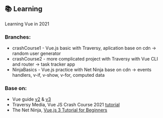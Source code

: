 ## :books: Learning 

Learning Vue in 2021

### Branches:
* crashCourse1 - Vue.js basic with Traversy, aplication base on cdn -> random user generator
* crashCourse2 - more complicated project with Traversy with Vue CLI and router -> task tracker app
* NinjaBasics - Vue.js practice with Net Ninja base on cdn -> events handlers, v-if, v-show, v-for, computed data

### Base on:
* Vue guide [v2](https://vuejs.org/v2/guide/) & [v3](https://v3.vuejs.org/guide/introduction.html)
* Traversy Media, Vue JS Crash Course 2021 [tutorial](https://www.youtube.com/watch?v=qZXt1Aom3Cs)
* The Net Ninja, [Vue.js 3 Tutorial for Beginners](https://www.youtube.com/playlist?list=PL4cUxeGkcC9hYYGbV60Vq3IXYNfDk8At1)